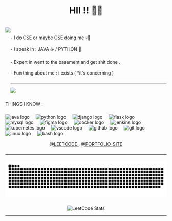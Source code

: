 
<h1 align="center">HII !! 🐱‍👤</h1>



<br clear="both">

<img align="left" height="200" src="https://i.pinimg.com/564x/b8/8f/0b/b88f0bc75c7f89a978e97d8ba53462b7.jpg"  />

###

<p align="left">- I do CSE or maybe CSE doing me 💀🌸<br><br>- I speak in : JAVA ☕ / PYTHON 🐍 <br><br>- Expert in went to the basement and get shit done .<br><br>- Fun thing about me : i exists ( *it's concerning )
</p>

###
<hr>

<div align="left">
  <img src="https://profile-counter.glitch.me/PINAK-CORE/count.svg?"  />

</div>

  
###

<p align="left">THINGS I KNOW  :</p>


###

<div align="left">
  <img src="https://skillicons.dev/icons?i=java" height="40" alt="java logo"  />
  <img width="12" />
  <img src="https://skillicons.dev/icons?i=py" height="40" alt="python logo"  />
  <img width="12" />
  <img src="https://skillicons.dev/icons?i=django" height="40" alt="django logo"  />
  <img width="12" />
  <img src="https://skillicons.dev/icons?i=flask" height="40" alt="flask logo"  />
  <img width="12" />
  <img src="https://skillicons.dev/icons?i=mysql" height="40" alt="mysql logo"  />
  <img width="12" />
  <img src="https://skillicons.dev/icons?i=figma" height="40" alt="figma logo"  />
  <img width="12" />
  <img src="https://skillicons.dev/icons?i=docker" height="40" alt="docker logo"  />
  <img width="12" />
  <img src="https://skillicons.dev/icons?i=jenkins" height="40" alt="jenkins logo"  />
  <img width="12" />
  <img src="https://skillicons.dev/icons?i=kubernetes" height="40" alt="kubernetes logo"  />
  <img width="12" />
  <img src="https://skillicons.dev/icons?i=vscode" height="40" alt="vscode logo"  />
  <img width="12" />
  <img src="https://skillicons.dev/icons?i=github" height="40" alt="github logo"  />
  <img width="12" />
  <img src="https://skillicons.dev/icons?i=git" height="40" alt="git logo"  />
  <img width="12" />
  <img src="https://skillicons.dev/icons?i=linux" height="40" alt="linux logo"  />
  <img width="12" />
  <img src="https://skillicons.dev/icons?i=bash" height="40" alt="bash logo"  />
</div>
<br>
<div align="center">
  <a href="https://leetcode.com/u/PINAK-TILAVAT/" >
   @LEETCODE
  </a>
    ,  
  <a href="https://portfolio-site-navy-tau.vercel.app/" >
  @PORTFOLIO-SITE
  </a>
  
</div>

###

<hr>

###
<div align="center">
<img src="https://raw.githubusercontent.com/PINAK-CORE/PINAK-CORE/output/snake.svg" alt="Snake animation" />
</div>


###
<div align="center">
  
![LeetCode Stats](https://leetcard.jacoblin.cool/PINAK-TILAVAT?theme=dark&font=PT%20Sans%20Caption&ext=heatmap)
</div>
<hr>








